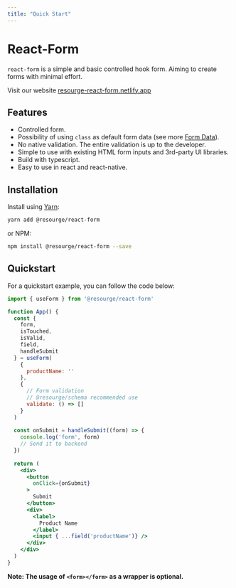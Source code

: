 ```yaml
---
title: "Quick Start"
---
```


# React-Form

`react-form` is a simple and basic controlled hook form. Aiming to create forms with minimal effort.

Visit our website [resourge-react-form.netlify.app](https://resourge-react-form.netlify.app)

## Features

- Controlled form.
- Possibility of using `class` as default form data (see more [Form Data](#form-data)).
- No native validation. The entire validation is up to the developer.
- Simple to use with existing HTML form inputs and 3rd-party UI libraries.
- Build with typescript.
- Easy to use in react and react-native.

## Installation

Install using [Yarn](https://yarnpkg.com):

```sh
yarn add @resourge/react-form
```

or NPM:

```sh
npm install @resourge/react-form --save
```



## Quickstart

For a quickstart example, you can follow the code below:

```jsx
import { useForm } from '@resourge/react-form'

function App() {
  const {
    form,
    isTouched,
    isValid,
    field,
    handleSubmit
  } = useForm(
    {
      productName: ''
    },
    {
      // Form validation
      // @resourge/schema recommended use
      validate: () => []
    }
  )
  
  const onSubmit = handleSubmit((form) => {
    console.log('form', form)
    // Send it to backend
  })
  
  return (
    <div>
      <button 
        onClick={onSubmit}
      >
        Submit
      </button>
      <div>
        <label>
          Product Name
        </label>
        <input { ...field('productName')} />
      </div>
    </div>
  )
}
```

**Note: The usage of `<form></form>` as a wrapper is optional.**